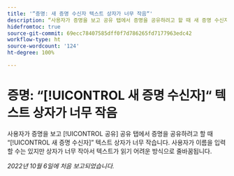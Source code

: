 ```yaml
---
title: '“증명: 새 증명 수신자 텍스트 상자가 너무 작음“'
description: “사용자가 증명을 보고 공유 탭에서 증명을 공유하려고 할 때 새 증명 수신자 텍스트 상자가 너무 작습니다. 사용자가 이름을 입력할 수는 있지만 상자가 너무 작아서 텍스트가 읽기 어려운 방식으로 줄바꿈됩니다.“
hidefromtoc: true
source-git-commit: 69ecc78407585dff0f7d786265fd7177963edc42
workflow-type: ht
source-wordcount: '124'
ht-degree: 100%

---
```



# 증명: “[!UICONTROL 새 증명 수신자]“ 텍스트 상자가 너무 작음

<!--This article is on the WF and WFP TOCs-->

사용자가 증명을 보고 [!UICONTROL 공유] 공유 탭에서 증명을 공유하려고 할 때 “[!UICONTROL 새 증명 수신자]” 텍스트 상자가 너무 작습니다. 사용자가 이름을 입력할 수는 있지만 상자가 너무 작아서 텍스트가 읽기 어려운 방식으로 줄바꿈됩니다.

_2022년 10월 6일에 처음 보고되었습니다._

